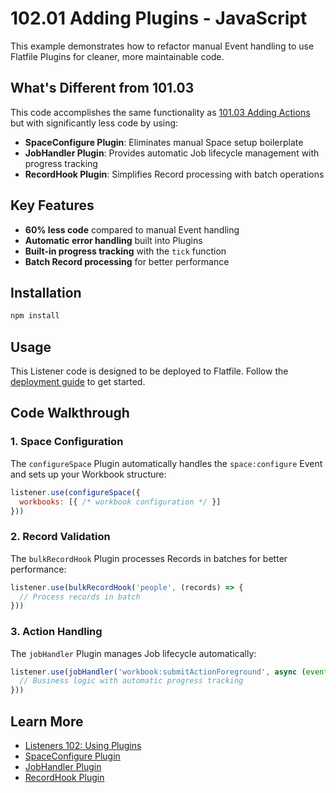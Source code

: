 # 102.01 Adding Plugins - JavaScript

This example demonstrates how to refactor manual Event handling to use Flatfile Plugins for cleaner, more maintainable code.

## What's Different from 101.03

This code accomplishes the same functionality as [101.03 Adding Actions](../../../101.03-adding-actions) but with significantly less code by using:

- **SpaceConfigure Plugin**: Eliminates manual Space setup boilerplate
- **JobHandler Plugin**: Provides automatic Job lifecycle management with progress tracking
- **RecordHook Plugin**: Simplifies Record processing with batch operations

## Key Features

- **60% less code** compared to manual Event handling
- **Automatic error handling** built into Plugins
- **Built-in progress tracking** with the `tick` function
- **Batch Record processing** for better performance

## Installation

```bash
npm install
```

## Usage

This Listener code is designed to be deployed to Flatfile. Follow the [deployment guide](https://flatfile.com/docs/guides/deploying) to get started.

## Code Walkthrough

### 1. Space Configuration
The `configureSpace` Plugin automatically handles the `space:configure` Event and sets up your Workbook structure:

```javascript
listener.use(configureSpace({
  workbooks: [{ /* workbook configuration */ }]
}))
```

### 2. Record Validation
The `bulkRecordHook` Plugin processes Records in batches for better performance:

```javascript
listener.use(bulkRecordHook('people', (records) => {
  // Process records in batch
}))
```

### 3. Action Handling
The `jobHandler` Plugin manages Job lifecycle automatically:

```javascript
listener.use(jobHandler('workbook:submitActionForeground', async (event, tick) => {
  // Business logic with automatic progress tracking
}))
```

## Learn More

- [Listeners 102: Using Plugins](https://flatfile.com/docs/coding-tutorial/102-modularity-and-depth/102.01-using-plugins)
- [SpaceConfigure Plugin](https://flatfile.com/docs/plugins/space-configure)
- [JobHandler Plugin](https://flatfile.com/docs/plugins/job-handler)
- [RecordHook Plugin](https://flatfile.com/docs/plugins/record-hook)
